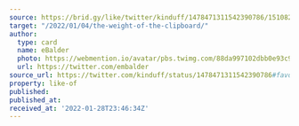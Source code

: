 ```yaml
---
source: https://brid.gy/like/twitter/kinduff/1478471311542390786/15108261
target: "/2022/01/04/the-weight-of-the-clipboard/"
author:
  type: card
  name: eBalder
  photo: https://webmention.io/avatar/pbs.twimg.com/88da997102dbb0e93c913af1c5f6cae31415a9b9f695b558649513c40d00b739.jpg
  url: https://twitter.com/embalder
source_url: https://twitter.com/kinduff/status/1478471311542390786#favorited-by-15108261
property: like-of
published: 
published_at: 
received_at: '2022-01-28T23:46:34Z'
---
```


